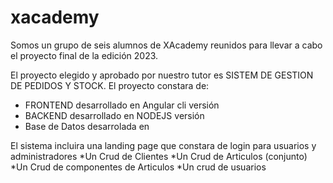 # xacademy

<p>Somos un grupo de seis alumnos de XAcademy reunidos para llevar a cabo el proyecto final de la edición 2023. </p>

El proyecto elegido y aprobado por nuestro tutor es SISTEM DE GESTION DE PEDIDOS Y STOCK. 
El proyecto constara de: 

 * FRONTEND desarrollado en Angular cli versión
 * BACKEND desarrollado en NODEJS versión
 * Base de Datos desarrolada en 

El sistema incluira una landing page que constara de login para usuarios y administradores 
*Un Crud de Clientes
*Un Crud de Articulos (conjunto)
*Un Crud de componentes de Articulos
*Un crud de usuarios
